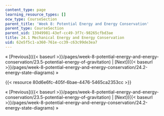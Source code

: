 ```yaml
---
content_type: page
learning_resource_types: []
ocw_type: CourseSection
parent_title: 'Week 8: Potential Energy and Energy Conservation'
parent_type: CourseSection
parent_uid: 13949981-43ef-cc49-3f7c-98265cfbd3ae
title: 24.1 Mechanical Energy and Energy Conservation
uid: 62e5f5c1-a360-761e-cc39-c63c99de3ea7
---
```


« [Previous]({{< baseurl >}}/pages/week-8-potential-energy-and-energy-conservation/23.5-potential-energy-of-gravitation) | [Next]({{< baseurl >}}/pages/week-8-potential-energy-and-energy-conservation/24.2-energy-state-diagrams) »

{{< resource 80d6e6fc-405f-6bae-4476-5465ca2353cc >}}

« [Previous]({{< baseurl >}}/pages/week-8-potential-energy-and-energy-conservation/23.5-potential-energy-of-gravitation) | [Next]({{< baseurl >}}/pages/week-8-potential-energy-and-energy-conservation/24.2-energy-state-diagrams) »